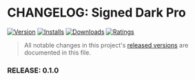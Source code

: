 # CHANGELOG: Signed Dark Pro

[![Version](https://vsmarketplacebadge.apphb.com/version/alex-munene.signed-dark-pro.svg?label=Visual%20Code%20Marketplace&colorB=0080FF)](https://marketplace.visualstudio.com/items?itemName=alex-munene.signed-dark-pro) [![Installs](https://vsmarketplacebadge.apphb.com/installs/alex-munene.signed-dark-pro.svg?label=Installs&colorB=0080FF)](https://marketplace.visualstudio.com/items?itemName=alex-munene.signed-dark-pro) [![Downloads](https://vsmarketplacebadge.apphb.com/downloads/alex-munene.signed-dark-pro.svg?label=Downloads&colorB=0080FF)](https://marketplace.visualstudio.com/items?itemName=alex-munene.signed-dark-pro) [![Ratings](https://img.shields.io/vscode-marketplace/r/alex-munene.signed-dark-pro.svg?label=Ratings&colorB=0080FF)](https://marketplace.visualstudio.com/items?itemName=alex-munene.signed-dark-pro#review-details)

>All notable changes in this project's [released versions](https://github.com/alex-munene/vscode-signed-dark-pro/releases) are documented in this file.

### RELEASE: 0.1.0

<br>
